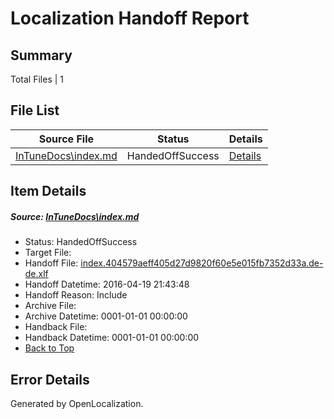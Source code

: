 # <a name='report-top'></a> Localization Handoff Report

## Summary
 Total Files | 1

## File List
 Source File | Status | Details 
 ----------- | ------ | ------- 
 [InTuneDocs\index.md](https://github.com/Microsoft/IntuneDocs-pr/blob/4f43ce4e7d2576780b1ca5467e5d628bc47c66ac/InTuneDocs/index.md) | HandedOffSuccess | [Details](#2be027071ad4fbe6a799ca490f5cda8ac45d4951686)

## Item Details
##### <a name='2be027071ad4fbe6a799ca490f5cda8ac45d4951686'></a> Source: [InTuneDocs\index.md](https://github.com/Microsoft/IntuneDocs-pr/blob/4f43ce4e7d2576780b1ca5467e5d628bc47c66ac/InTuneDocs/index.md)
* Status: HandedOffSuccess
* Target File: 
* Handoff File: [index.404579aeff405d27d9820f60e5e015fb7352d33a.de-de.xlf](https://github.com/Microsoft/EM.handoff/blob/eccd7f335b3927a9022f922127ca27925680ea87/ol-handoff/Microsoft/IntuneDocs-pr.de-de/master/index.404579aeff405d27d9820f60e5e015fb7352d33a.de-de.xlf)
* Handoff Datetime: 2016-04-19 21:43:48
* Handoff Reason: Include
* Archive File: 
* Archive Datetime: 0001-01-01 00:00:00
* Handback File: 
* Handback Datetime: 0001-01-01 00:00:00
* [Back to Top](#report-top)


## Error Details

Generated by OpenLocalization.
